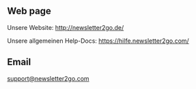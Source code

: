 ## Web page

Unsere Website: http://newsletter2go.de/ 

Unsere allgemeinen Help-Docs: https://hilfe.newsletter2go.com/
 
## Email
 support@newsletter2go.com
 
